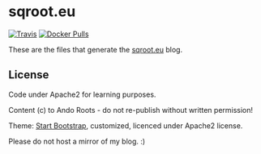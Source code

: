# sqroot.eu

[![Travis](https://img.shields.io/travis/anroots/sqroot.eu.svg)](https://travis-ci.org/anroots/anroots/sqroot.eu)
[![Docker Pulls](https://img.shields.io/docker/pulls/anroots/sqroot.eu.svg)](https://hub.docker.com/r/anroots/sqroot.eu/)

These are the files that generate the [sqroot.eu](https://sqroot.eu) blog.

## License

Code under Apache2 for learning purposes.

Content (c) to Ando Roots - do not re-publish without written permission!

Theme: [Start Bootstrap](http://startbootstrap.com/template-overviews/clean-blog), customized, licenced under Apache2 license.

Please do not host a mirror of my blog. :)